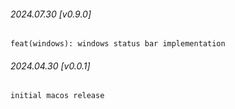 ###### 2024.07.30 [v0.9.0]

```
feat(windows): windows status bar implementation
```

###### 2024.04.30 [v0.0.1]

```
initial macos release
```

